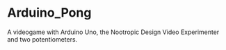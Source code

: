 # Arduino_Pong

A videogame with Arduino Uno, the Nootropic Design Video Experimenter and two potentiometers.
